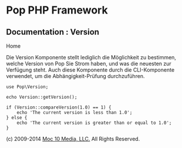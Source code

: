 Pop PHP Framework
=================

Documentation : Version
-----------------------

Home

Die Version Komponente stellt lediglich die Möglichkeit zu bestimmen,
welche Version von Pop Sie Strom haben, und was die neuesten zur
Verfügung steht. Auch diese Komponente durch die CLI-Komponente
verwendet, um die Abhängigkeit-Prüfung durchzuführen.

    use Pop\Version;

    echo Version::getVersion();

    if (Version::compareVersion(1.0) == 1) {
        echo 'The current version is less than 1.0';
    } else {
        echo 'The current version is greater than or equal to 1.0';
    }

\(c) 2009-2014 [Moc 10 Media, LLC.](http://www.moc10media.com) All
Rights Reserved.
